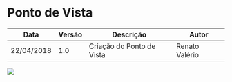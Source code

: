 # Ponto de Vista

| Data | Versão | Descrição | Autor |
| --- | --- | --- | --- |
| 22/04/2018 | 1.0 | Criação do Ponto de Vista | Renato Valério |

<a href="../pontodevista.png"><img src="../pontodevista.png"></a>

